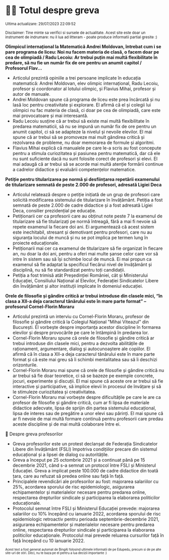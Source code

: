 # 👩‍🏫 Totul despre greva
<sub>Ultima actualizare: 29/07/2023 22:09:52</sub>

<sub>Disclaimer: Tine minte sa verifici si sursele de actualitate. Acest site este doar un instrument de indrumare: nu il lua ad litteram - poate produce informatii partial gresite :)</sub>

**Olimpicul internațional la Matematică Andrei Moldovan, întrebat cum i se pare programa de liceu: Noi nu facem materia de clasă, o facem doar pe cea de olimpiadă / Radu Lecoiu: Ar trebui puțin mai multă flexibilitate în predare, să nu fie un număr fix de ore pentru un anumit capitol / Profesorul Flav...**

- Articolul prezintă opiniile a trei persoane implicate în educația matematică: Andrei Moldovan, elev olimpic internațional, Radu Lecoiu, profesor și coordonator al lotului olimpic, și Flavius Mihai, profesor și autor de manuale.
- Andrei Moldovan spune că programa de liceu este prea încărcată și nu lasă loc pentru creativitate și explorare. El afirmă că el și colegii lui olimpici nu fac materia de clasă, ci doar pe cea de olimpiadă, care este mai provocatoare și mai interesantă.
- Radu Lecoiu susține că ar trebui să existe mai multă flexibilitate în predarea matematicii, să nu se impună un număr fix de ore pentru un anumit capitol, ci să se adapteze la nivelul și nevoile elevilor. El mai spune că ar trebui să se promoveze mai mult gândirea critică și rezolvarea de probleme, nu doar memorarea de formule și algoritmi.
- Flavius Mihai explică că manualele pe care le-a scris au fost concepute pentru a stimula curiozitatea și pasiunea pentru matematică, dar că ele nu sunt suficiente dacă nu sunt folosite corect de profesori și elevi. El mai adaugă că ar trebui să se acorde mai multă atenție formării continue a cadrelor didactice și evaluării competențelor matematice.

**Petiție pentru titularizarea pe normă și desființarea repetării examenului de titularizare semnată de peste 2.000 de profesori, adresată Ligiei Deca**

- Articolul relatează despre o petiție inițiată de un grup de profesori care solicită modificarea sistemului de titularizare în învățământ. Petiția a fost semnată de peste 2.000 de cadre didactice și a fost adresată Ligiei Deca, consilier prezidențial pe educație.
- Petiționarii cer ca profesorii care au obținut note peste 7 la examenul de titularizare să fie titularizați pe normă întreagă, fără a mai fi nevoie să repete examenul la fiecare doi ani. Ei argumentează că acest sistem este inechitabil, stresant și demotivant pentru profesori, care nu au siguranța locului de muncă și nu se pot implica pe termen lung în proiecte educaționale.
- Petiționarii mai cer ca examenul de titularizare să fie organizat în fiecare an, nu doar la doi ani, pentru a oferi mai multe șanse celor care vor să intre în sistem sau să își schimbe locul de muncă. Ei mai propun ca examenul să fie adaptat la specificul fiecărui nivel de învățământ și disciplină, nu să fie standardizat pentru toți candidații.
- Petiția a fost trimisă atât Președinției României, cât și Ministerului Educației, Consiliului Național al Elevilor, Federației Sindicatelor Libere din Învățământ și altor instituții implicate în domeniul educației.

**Orele de filosofie și gândire critică ar trebui introduse din clasele mici, “în clasa a XII-a deja caracterul tânărului este în mare parte format” – profesorul Cornel-Florin Moraru**

- Articolul prezintă un interviu cu Cornel-Florin Moraru, profesor de filosofie și gândire critică la Colegiul Național "Mihai Viteazul" din București. El vorbește despre importanța acestor discipline în formarea elevilor și despre provocările pe care le întâmpină în predarea lor.
- Cornel-Florin Moraru spune că orele de filosofie și gândire critică ar trebui introduse din clasele mici, pentru a dezvolta abilitățile de raționament, argumentare, dialog și autocunoaștere ale copiilor. El afirmă că în clasa a XII-a deja caracterul tânărului este în mare parte format și că este mai greu să îi schimbi mentalitatea sau să îi deschizi orizonturile.
- Cornel-Florin Moraru mai spune că orele de filosofie și gândire critică nu ar trebui să fie doar teoretice, ci să se bazeze pe exemple concrete, jocuri, experimente și discuții. El mai spune că aceste ore ar trebui să fie interactive și participative, să implice elevii în procesul de învățare și să le stimuleze curiozitatea și creativitatea.
- Cornel-Florin Moraru mai vorbește despre dificultățile pe care le are ca profesor de filosofie și gândire critică, cum ar fi lipsa de materiale didactice adecvate, lipsa de sprijin din partea sistemului educațional, lipsa de interes sau de pregătire a unor elevi sau părinți. El mai spune că ar fi nevoie de mai multă formare continuă pentru profesorii care predau aceste discipline și de mai multă colaborare între ei.

🏫 Despre greva profesorilor

- Greva profesorilor este un protest declanșat de Federația Sindicatelor Libere din Învățământ (FSLI) împotriva condițiilor precare din sistemul educațional și a lipsei de dialog cu autoritățile.
- Greva a început pe 25 octombrie 2021 și a continuat până pe 15 decembrie 2021, când s-a semnat un protocol între FSLI și Ministerul Educației. Greva a implicat peste 100.000 de cadre didactice din toată țara, care au refuzat să predea online sau față în față.
- Principalele revendicări ale profesorilor au fost: majorarea salariilor cu 25%, acordarea sporului de risc epidemiologic, asigurarea echipamentelor și materialelor necesare pentru predarea online, respectarea drepturilor sindicale și participarea la elaborarea politicilor educaționale.
- Protocolul semnat între FSLI și Ministerul Educației prevede: majorarea salariilor cu 10% începând cu ianuarie 2022, acordarea sporului de risc epidemiologic retroactiv pentru perioada septembrie-decembrie 2021, asigurarea echipamentelor și materialelor necesare pentru predarea online, respectarea drepturilor sindicale și participarea la elaborarea politicilor educaționale. Protocolul mai prevede reluarea cursurilor față în față începând cu 10 ianuarie 2022.


<sub><sub>Acest text a fost generat automat de BingAI folosind ultimele informatii de pe Edupedu, precum si de pe alte site-uri de stiri. Deci, nu te baza pe el pentru a lua decizii importante :)</sub></sub>